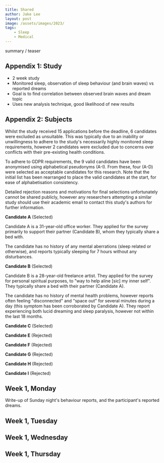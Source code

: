 ```yaml
---
title: Shared
author: Jake Lee
layout: post
image: /assets/images/2023/
tags:
    - Sleep
    - Medical
---
```


summary / teaser

## Appendix 1: Study

* 2 week study 
* Monitored sleep, observation of sleep behaviour (and brain waves) vs reported dreams
* Goal is to find correlation between observed brain waves and dream topic
* Uses new analysis technique, good likelihood of new results

## Appendix 2: Subjects

Whilst the study received 15 applications before the deadline, 6 candidates were excluded as unsuitable. This was typically due to an inability or unwillingness to adhere to the study's necessarily highly monitored sleep requirements, however 2 candidates were excluded due to concerns over conflicts with their pre-existing health conditions. 

To adhere to GDPR requirements, the 9 valid candidates have been anonymised using alphabetical pseudonyms (A-I). From these, four (A-D) were selected as acceptable candidates for this research. Note that the initial list has been rearranged to place the valid candidates at the start, for ease of alphabetisation consistency.  

Detailed rejection reasons and motivations for final selections unfortunately cannot be shared publicly, however any researchers attempting a similar study should use their academic email to contact this study's authors for further information.

**Candidate A** (Selected)

Candidate A is a 31-year-old office worker. They applied for the survey primarily to support their partner (Candidate B), whom they typically share a bed with.

The candidate has no history of any mental aberrations (sleep related or otherwise), and reports typically sleeping for 7 hours without any disturbances.

**Candidate B** (Selected)

Candidate B is a 28-year-old freelance artist. They applied for the survey for personal spiritual purposes, to "way to help aline [sic] my inner self". They typically share a bed with their partner (Candidate A).

The candidate has no history of mental health problems, however reports often feeling "disconnected" and "space out" for several minutes during a day (this symptom has been corroborated by Candidate A). They report experiencing both lucid dreaming and sleep paralysis, however not within the last 18 months.

**Candidate C** (Selected)

**Candidate E** (Rejected)

**Candidate F** (Rejected)

**Candidate G** (Rejected)

**Candidate H** (Rejected)

**Candidate I** (Rejected)

## Week 1, Monday

Write-up of Sunday night's behaviour reports, and the participant's reported dreams.

## Week 1, Tuesday

## Week 1, Wednesday

## Week 1, Thursday

##